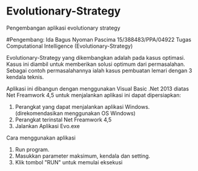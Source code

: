 # Evolutionary-Strategy
Pengembangan aplikasi evolutionary strategy

#Pengembang:
Ida Bagus Nyoman Pascima
15/388483/PPA/04922
Tugas Computational Intelligence (Evolutionary-Strategy)

Evolutionary-Strategy yang dikembangkan adalah pada kasus optimasi. Kasus ini diambil untuk memberikan solusi optimum dari permasalahan. Sebagai contoh permasalahannya ialah kasus pembuatan lemari dengan 3 kendala teknis.

Aplikasi ini dibangun dengan menggunakan Visual Basic .Net 2013 diatas Net Freamwork 4,5
untuk menjalankan aplikasi ini dapat dipersiapkan:
1. Perangkat yang dapat menjalankan aplikasi Windows. (direkomendasikan menggunakan OS Windows)
2. Perangkat terinstal Net Freamwork 4,5
3. Jalankan Aplikasi Evo.exe

Cara menggunakan aplikasi
1. Run program. 
2. Masukkan parameter maksimum, kendala dan setting.
3. Klik tombol "RUN" untuk memulai eksekusi

